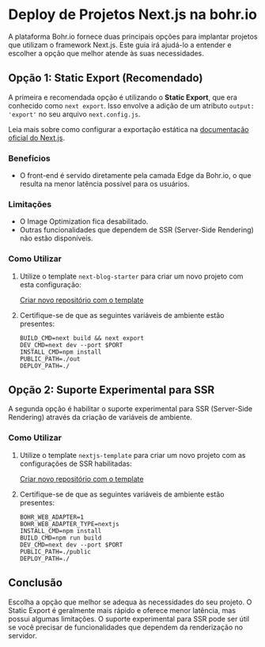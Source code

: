 # Deploy de Projetos Next.js na bohr.io

A plataforma Bohr.io fornece duas principais opções para implantar projetos que utilizam o framework Next.js. Este guia irá ajudá-lo a entender e escolher a opção que melhor atende às suas necessidades.

## Opção 1: Static Export (Recomendado)

A primeira e recomendada opção é utilizando o **Static Export**, que era conhecido como `next export`. Isso envolve a adição de um atributo `output: 'export'` no seu arquivo `next.config.js`.

Leia mais sobre como configurar a exportação estática na [documentação oficial do Next.js](https://nextjs.org/docs/pages/building-your-application/deploying/static-exports).

### Benefícios

- O front-end é servido diretamente pela camada Edge da Bohr.io, o que resulta na menor latência possível para os usuários.

### Limitações

- O Image Optimization fica desabilitado.
- Outras funcionalidades que dependem de SSR (Server-Side Rendering) não estão disponíveis.

### Como Utilizar

1. Utilize o template `next-blog-starter` para criar um novo projeto com esta configuração:

    [Criar novo repositório com o template](https://bohr.io/createRepository?sampleUrl=https://github.com/bohr-io/next-blog-starter)

2. Certifique-se de que as seguintes variáveis de ambiente estão presentes:

    ```
    BUILD_CMD=next build && next export
    DEV_CMD=next dev --port $PORT
    INSTALL_CMD=npm install
    PUBLIC_PATH=./out
    DEPLOY_PATH=./
    ```

## Opção 2: Suporte Experimental para SSR

A segunda opção é habilitar o suporte experimental para SSR (Server-Side Rendering) através da criação de variáveis de ambiente.

### Como Utilizar

1. Utilize o template `nextjs-template` para criar um novo projeto com as configurações de SSR habilitadas:

    [Criar novo repositório com o template](https://bohr.io/createRepository?sampleUrl=https://github.com/bohr-io/nextjs-template)

2. Certifique-se de que as seguintes variáveis de ambiente estão presentes:

    ```
    BOHR_WEB_ADAPTER=1
    BOHR_WEB_ADAPTER_TYPE=nextjs
    INSTALL_CMD=npm install
    BUILD_CMD=npm run build
    DEV_CMD=next dev --port $PORT
    PUBLIC_PATH=./public
    DEPLOY_PATH=./
    ```

## Conclusão

Escolha a opção que melhor se adequa às necessidades do seu projeto. O Static Export é geralmente mais rápido e oferece menor latência, mas possui algumas limitações. O suporte experimental para SSR pode ser útil se você precisar de funcionalidades que dependem da renderização no servidor.
